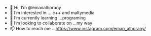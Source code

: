 - 👋 Hi, I’m @emanalhorany
- 👀 I’m interested in ... c++ and maltymedia
- 🌱 I’m currently learning ...programing
- 💞️ I’m looking to collaborate on ...my way
- 📫 How to reach me ...https://www.instagram.com/eman_alhorany/

<!---
emanalhorany/emanalhorany is a ✨ special ✨ repository because its `README.md` (this file) appears on your GitHub profile.
You can click the Preview link to take a look at your changes.
--->
